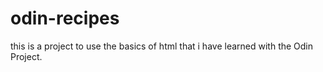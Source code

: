 # odin-recipes

this is a project to use the basics of html that i have learned with the Odin Project.
